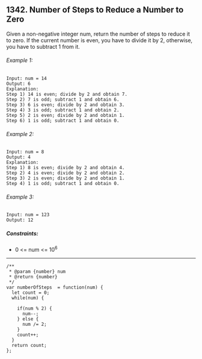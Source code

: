 ## 1342. Number of Steps to Reduce a Number to Zero

Given a non-negative integer num, return the number of steps to reduce it to zero. If the current number is even, you have to divide it by 2, otherwise, you have to subtract 1 from it.
 

###### Example 1:
```
Input: num = 14
Output: 6
Explanation: 
Step 1) 14 is even; divide by 2 and obtain 7. 
Step 2) 7 is odd; subtract 1 and obtain 6.
Step 3) 6 is even; divide by 2 and obtain 3. 
Step 4) 3 is odd; subtract 1 and obtain 2. 
Step 5) 2 is even; divide by 2 and obtain 1. 
Step 6) 1 is odd; subtract 1 and obtain 0.
```
###### Example 2:
```
Input: num = 8
Output: 4
Explanation: 
Step 1) 8 is even; divide by 2 and obtain 4. 
Step 2) 4 is even; divide by 2 and obtain 2. 
Step 3) 2 is even; divide by 2 and obtain 1. 
Step 4) 1 is odd; subtract 1 and obtain 0.
```
###### Example 3:
```
Input: num = 123
Output: 12
```

##### Constraints:

* 0 <= num <= 10<sup>6</sup>

---
```
/**
 * @param {number} num
 * @return {number}
 */
var numberOfSteps  = function(num) {
  let count = 0;
  while(num) {
    
    if(num % 2) {
      num--;
    } else {
      num /= 2;
    }
    count++;
  }
  return count;
};
```
